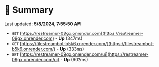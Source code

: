 # 📖 Summary
Last updated: **5/8/2024, 7:55:50 AM**

- `GET` [https://restreamer-09gx.onrender.com](https://restreamer-09gx.onrender.com) - **Up** (347ms)
- `GET` [https://filestreambot-b5k6.onrender.com/](https://filestreambot-b5k6.onrender.com/) - **Up** (333ms)
- `GET` [https://restreamer-09gx.onrender.com/ui](https://restreamer-09gx.onrender.com/ui) - **Up** (602ms)

